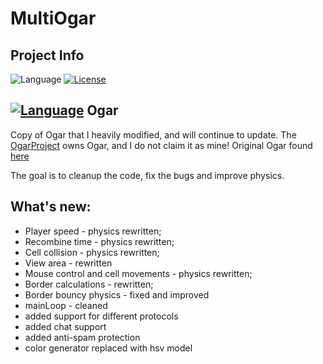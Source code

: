 # MultiOgar

## Project Info
![Language](https://img.shields.io/badge/language-node.js-yellow.svg)
[![License](https://img.shields.io/badge/license-APACHE2-blue.svg)](https://github.com/Barbosik/OgarMulti/blob/master/LICENSE.md)

## [![Language](https://img.shields.io/badge/Ogar-Node-red.svg)](https://github.com/OgarProject/Ogar) Ogar
Copy of Ogar that I heavily modified, and will continue to update. 
The [OgarProject](https://ogarproject.com) owns Ogar, and I do not claim it as mine! 
Original Ogar found [here](https://github.com/OgarProject/Ogar)


The goal is to cleanup the code, fix the bugs and improve physics.


## What's new:
* Player speed - physics rewritten;
* Recombine time - physics rewritten;
* Cell collision - physics rewritten;
* View area - rewritten
* Mouse control and cell movements - physics rewritten;
* Border calculations - rewritten;
* Border bouncy physics - fixed and improved
* mainLoop - cleaned
* added support for different protocols
* added chat support
* added anti-spam protection
* color generator replaced with hsv model
